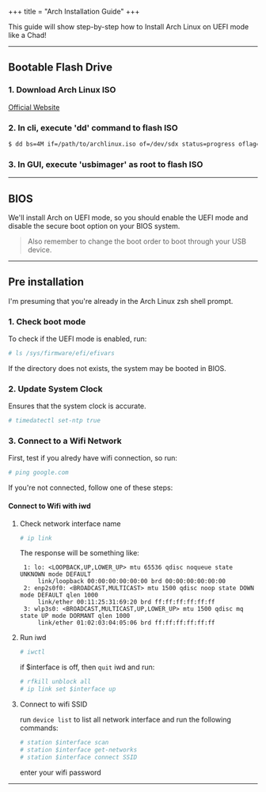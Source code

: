 +++
title = "Arch Installation Guide"
+++

This guide will show step-by-step how to Install Arch Linux on UEFI mode like a Chad!

---

## Bootable Flash Drive

### 1. Download Arch Linux ISO
[Official Website](https://www.archlinux.org/download/)

### 2. In cli, execute 'dd' command to flash ISO
```sh
$ dd bs=4M if=/path/to/archlinux.iso of=/dev/sdx status=progress oflag=sync && sync
```
### 3. In GUI, execute 'usbimager' as root to flash ISO

---

## BIOS
We'll install Arch on UEFI mode, so you should enable the UEFI mode and disable the secure boot option on your BIOS system.
> Also remember to change the boot order to boot through your USB device.

---

## Pre installation
I'm presuming that you're already in the Arch Linux zsh shell prompt.

### 1. Check boot mode
To check if the UEFI mode is enabled, run:

```sh
# ls /sys/firmware/efi/efivars
```

If the directory does not exists, the system may be booted in BIOS.

### 2. Update System Clock
Ensures that the system clock is accurate.
```sh
# timedatectl set-ntp true
```

### 3. Connect to a Wifi Network
First, test if you alredy have wifi connection, so run:
```sh
# ping google.com
```
If you're not connected, follow one of these steps:

#### Connect to Wifi with iwd
1. Check network interface name
   ```sh
   # ip link
   ```
   The response will be something like:
   ```
    1: lo: <LOOPBACK,UP,LOWER_UP> mtu 65536 qdisc noqueue state UNKNOWN mode DEFAULT
        link/loopback 00:00:00:00:00:00 brd 00:00:00:00:00:00
    2: enp2s0f0: <BROADCAST,MULTICAST> mtu 1500 qdisc noop state DOWN mode DEFAULT qlen 1000
        link/ether 00:11:25:31:69:20 brd ff:ff:ff:ff:ff:ff
    3: wlp3s0: <BROADCAST,MULTICAST,UP,LOWER_UP> mtu 1500 qdisc mq state UP mode DORMANT qlen 1000
        link/ether 01:02:03:04:05:06 brd ff:ff:ff:ff:ff:ff
    ```
2. Run iwd
   ```sh
   # iwctl
   ```
   if $interface is off, then `quit` iwd and run:
   ```sh
   # rfkill unblock all
   # ip link set $interface up
   ```
3. Connect to wifi SSID
  
   run `device list` to list all network interface and run the following commands:
   ```sh
   # station $interface scan
   # station $interface get-networks
   # station $interface connect SSID
   ```
   enter your wifi password

---

